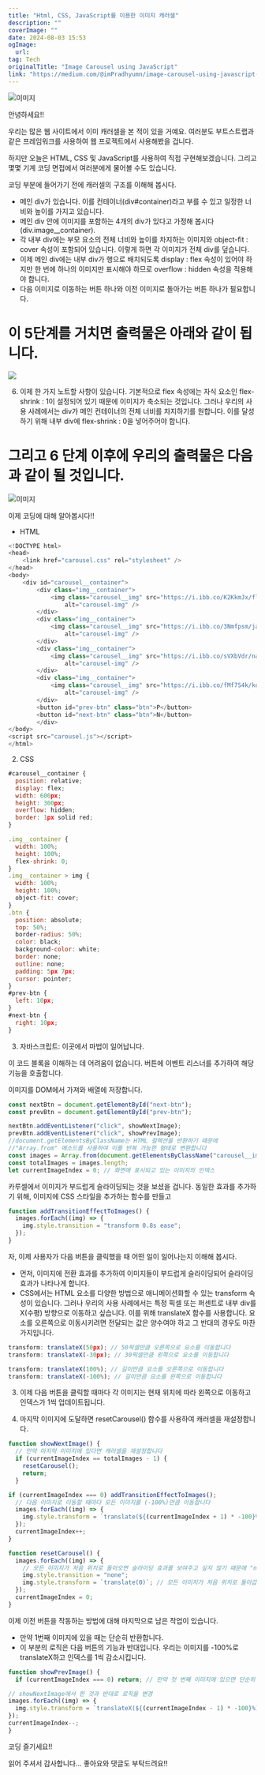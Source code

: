 ```yaml
---
title: "Html, CSS, JavaScript를 이용한 이미지 캐러셀"
description: ""
coverImage: ""
date: 2024-08-03 15:53
ogImage: 
  url: 
tag: Tech
originalTitle: "Image Carousel using JavaScript"
link: "https://medium.com/@imPradhyumn/image-carousel-using-javascript-19b96afa956f"
---
```




![이미지](/assets/img/Image-Carousel-using-JavaScript_0.png)

안녕하세요!!

우리는 많은 웹 사이트에서 이미 캐러셀을 본 적이 있을 거예요. 여러분도 부트스트랩과 같은 프레임워크를 사용하여 웹 프로젝트에서 사용해봤을 겁니다.

하지만 오늘은 HTML, CSS 및 JavaScript를 사용하여 직접 구현해보겠습니다. 그리고 몇몇 기계 코딩 면접에서 여러분에게 물어볼 수도 있습니다.

<div class="content-ad"></div>

코딩 부분에 들어가기 전에 캐러셀의 구조를 이해해 봅시다.

- 메인 div가 있습니다. 이를 컨테이너(div#container)라고 부를 수 있고 일정한 너비와 높이를 가지고 있습니다.
- 메인 div 안에 이미지를 포함하는 4개의 div가 있다고 가정해 봅시다 (div.image\_\_container).
- 각 내부 div에는 부모 요소의 전체 너비와 높이를 차지하는 이미지와 object-fit : cover 속성이 포함되어 있습니다. 이렇게 하면 각 이미지가 전체 div를 덮습니다.
- 이제 메인 div에는 내부 div가 행으로 배치되도록 display : flex 속성이 있어야 하지만 한 번에 하나의 이미지만 표시해야 하므로 overflow : hidden 속성을 적용해야 합니다.
- 다음 이미지로 이동하는 버튼 하나와 이전 이미지로 돌아가는 버튼 하나가 필요합니다.

# 이 5단계를 거치면 출력물은 아래와 같이 됩니다.

<img src="/assets/img/Image-Carousel-using-JavaScript_1.png" />

<div class="content-ad"></div>

6. 이제 한 가지 노트할 사항이 있습니다. 기본적으로 flex 속성에는 자식 요소인 flex-shrink : 1이 설정되어 있기 때문에 이미지가 축소되는 것입니다. 그러나 우리의 사용 사례에서는 div가 메인 컨테이너의 전체 너비를 차지하기를 원합니다. 이를 달성하기 위해 내부 div에 flex-shrink : 0을 넣어주어야 합니다.

# 그리고 6 단계 이후에 우리의 출력물은 다음과 같이 될 것입니다.

![이미지](/assets/img/Image-Carousel-using-JavaScript_2.png)

이제 코딩에 대해 알아봅시다!!

<div class="content-ad"></div>

- HTML

```js
<!DOCTYPE html>
<head>
    <link href="carousel.css" rel="stylesheet" />
</head>
<body>
    <div id="carousel__container">
        <div class="img__container">
            <img class="carousel__img" src="https://i.ibb.co/K2KkmJx/florian-olivo-4hb-J-eym-Z1o-unsplash.jpg"
                alt="carousel-img" />
        </div>
        <div class="img__container">
            <img class="carousel__img" src="https://i.ibb.co/3Nmfpsm/jackson-sophat-t-l5-FFH8-VA-unsplash.jpg"
                alt="carousel-img" />
        </div>
        <div class="img__container">
            <img class="carousel__img" src="https://i.ibb.co/sVXbVdr/nathan-da-silva-k-r-Kfq-Sm4-L4-unsplash.jpg"
                alt="carousel-img" />
        </div>
        <div class="img__container">
            <img class="carousel__img" src="https://i.ibb.co/fMf7S4k/kobu-agency-ip-ARHax-ETRk-unsplash.jpg"
                alt="carousel-img" />
        </div>
        <button id="prev-btn" class="btn">P</button>
        <button id="next-btn" class="btn">N</button>
        </div>
</body>
<script src="carousel.js"></script>
</html>
```

2. CSS

```js
#carousel__container {
  position: relative;
  display: flex;
  width: 600px;
  height: 300px;
  overflow: hidden;
  border: 1px solid red;
}
```

<div class="content-ad"></div>

```js
.img__container {
  width: 100%;
  height: 100%;
  flex-shrink: 0;
}
.img__container > img {
  width: 100%;
  height: 100%;
  object-fit: cover;
}
.btn {
  position: absolute;
  top: 50%;
  border-radius: 50%;
  color: black;
  background-color: white;
  border: none;
  outline: none;
  padding: 5px 7px;
  cursor: pointer;
}
#prev-btn {
  left: 10px;
}
#next-btn {
  right: 10px;
}
```

3. 자바스크립트: 이곳에서 마법이 일어납니다.

이 코드 블록을 이해하는 데 어려움이 없습니다. 버튼에 이벤트 리스너를 추가하여 해당 기능을 호출합니다.

이미지를 DOM에서 가져와 배열에 저장합니다.

<div class="content-ad"></div>

```js
const nextBtn = document.getElementById("next-btn");
const prevBtn = document.getElementById("prev-btn");
```

```js
nextBtn.addEventListener("click", showNextImage);
prevBtn.addEventListener("click", showPrevImage);
//document.getElementsByClassName는 HTML 컬렉션을 반환하기 때문에
//"Array.from" 메소드를 사용하여 이를 반복 가능한 형태로 변환합니다
const images = Array.from(document.getElementsByClassName("carousel__img"));
const totalImages = images.length;
let currentImageIndex = 0; // 화면에 표시되고 있는 이미지의 인덱스
```

카루셀에서 이미지가 부드럽게 슬라이딩되는 것을 보셨을 겁니다. 동일한 효과를 추가하기 위해, 이미지에 CSS 스타일을 추가하는 함수를 만들고

```js
function addTransitionEffectToImages() {
  images.forEach((img) => {
    img.style.transition = "transform 0.8s ease";
  });
}
```

<div class="content-ad"></div>

자, 이제 사용자가 다음 버튼을 클릭했을 때 어떤 일이 일어나는지 이해해 봅시다.

- 먼저, 이미지에 전환 효과를 추가하여 이미지들이 부드럽게 슬라이딩되어 슬라이딩 효과가 나타나게 합니다.
- CSS에서는 HTML 요소를 다양한 방법으로 애니메이션화할 수 있는 transform 속성이 있습니다. 그러나 우리의 사용 사례에서는 특정 픽셀 또는 퍼센트로 내부 div를 X(수평) 방향으로 이동하고 싶습니다. 이를 위해 translateX 함수를 사용합니다. 요소를 오른쪽으로 이동시키려면 전달되는 값은 양수여야 하고 그 반대의 경우도 마찬가지입니다.

```js
transform: translateX(50px); // 50픽셀만큼 오른쪽으로 요소를 이동합니다
transform: translateX(-30px); // 30픽셀만큼 왼쪽으로 요소를 이동합니다
```

```js
transform: translateX(100%); // 길이만큼 요소를 오른쪽으로 이동합니다
transform: translateX(-100%); // 길이만큼 요소를 왼쪽으로 이동합니다
```

<div class="content-ad"></div>

3. 이제 다음 버튼을 클릭할 때마다 각 이미지는 현재 위치에 따라 왼쪽으로 이동하고 인덱스가 1씩 업데이트됩니다.

4. 마지막 이미지에 도달하면 resetCarousel() 함수를 사용하여 캐러셀을 재설정합니다.

```js
function showNextImage() {
  // 만약 마지막 이미지에 있다면 캐러셀을 재설정합니다
  if (currentImageIndex == totalImages - 1) {
    resetCarousel();
    return;
  }
```

```js
if (currentImageIndex === 0) addTransitionEffectToImages();
  // 다음 이미지로 이동할 때마다 모든 이미지를 (-100%)만큼 이동합니다
  images.forEach((img) => {
    img.style.transform = `translate(${(currentImageIndex + 1) * -100}%)`;
  });
  currentImageIndex++;
}
```

<div class="content-ad"></div>

```js
function resetCarousel() {
  images.forEach((img) => {
    // 모든 이미지가 처음 위치로 돌아오면 슬라이딩 효과를 보여주고 싶지 않기 때문에 "none"을 설정합니다.
    img.style.transition = "none";
    img.style.transform = `translate(0)`; // 모든 이미지가 처음 위치로 돌아갑니다.
  });
  currentImageIndex = 0;
}
```

이제 이전 버튼을 작동하는 방법에 대해 마지막으로 남은 작업이 있습니다.

- 만약 1번째 이미지에 있을 때는 단순히 반환합니다.
- 이 부분의 로직은 다음 버튼의 기능과 반대입니다. 우리는 이미지를 -100%로 translateX하고 인덱스를 1씩 감소시킵니다.

```js
function showPrevImage() {
  if (currentImageIndex === 0) return; // 만약 첫 번째 이미지에 있으면 단순히 반환합니다.
```

<div class="content-ad"></div>

```js
// showNextImage에서 한 것과 반대로 로직을 변경
images.forEach((img) => {
  img.style.transform = `translateX(${(currentImageIndex - 1) * -100}%)`;
});
currentImageIndex--;
}
```

코딩 즐기세요!!

읽어 주셔서 감사합니다… 좋아요와 댓글도 부탁드려요!!
